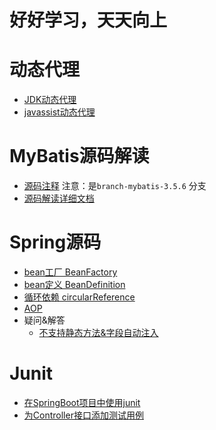 # 好好学习，天天向上





# 动态代理

- [JDK动态代理](https://gitee.com/anxiaole/DayDayUp/blob/master/Spring/AOP/%E5%8A%A8%E6%80%81%E4%BB%A3%E7%90%86/JDK%E5%8E%9F%E7%94%9F%E5%8A%A8%E6%80%81%E4%BB%A3%E7%90%86.md)
- [javassist动态代理](https://gitee.com/anxiaole/DayDayUp/tree/master/Spring/AOP/javassist)





# MyBatis源码解读

- [源码注释](https://gitee.com/anxiaole/mybatis-3)    注意：是`branch-mybatis-3.5.6` 分支
- [源码解读详细文档](https://gitee.com/anxiaole/mybatis-3/tree/branch-mybatis-3.5.6/%E6%96%87%E6%A1%A3)





# Spring源码
- [bean工厂 BeanFactory](Spring/BeanFactory/BeanFactory.md)
- [bean定义 BeanDefinition](Spring/BeanDefinition/BeanDefinition.md)
- [循环依赖 circularReference](Spring/CircularDependencies/CircularDependencies.md)
- [AOP](Spring/AOP/aop.md)
- 疑问&解答
  - [不支持静态方法&字段自动注入](Spring\疑问&解答\不支持静态方法&字段自动注入.md)



# Junit
- [在SpringBoot项目中使用junit](junit/01-springboot/src/test/java/com/liuxianfa/junit/springboot/SpringbootApplicationTests.java)
- [为Controller接口添加测试用例](junit/01-springboot/src/test/java/com/liuxianfa/junit/springboot/SpringbootApplicationTests.java)

